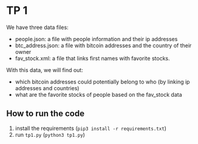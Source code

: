 # TP 1
We have three data files: 
- people.json: a file with people information and their ip addresses
- btc_address.json: a file with bitcoin addresses and the country of their owner
- fav_stock.xml: a file that links first names with favorite stocks. 

With this data, we will find out:
- which bitcoin addresses could potentially belong to who (by linking ip addresses and countries)
- what are the favorite stocks of people based on the fav_stock data



## How to run the code
1. install the requirements (`pip3 install -r requirements.txt`)
2. run `tp1.py` (`python3 tp1.py`)